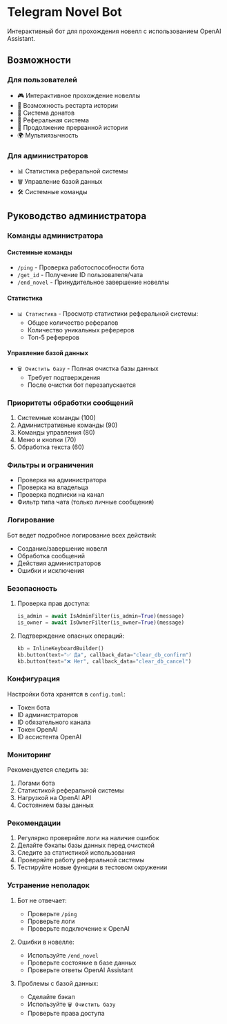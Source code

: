 # Telegram Novel Bot

Интерактивный бот для прохождения новелл с использованием OpenAI Assistant.

## Возможности

### Для пользователей
- 🎮 Интерактивное прохождение новеллы
- 🔄 Возможность рестарта истории
- 💝 Система донатов
- 🔗 Реферальная система
- 📖 Продолжение прерванной истории
- 🌍 Мультиязычность

### Для администраторов
- 📊 Статистика реферальной системы
- 🗑️ Управление базой данных
- 🛠️ Системные команды

## Руководство администратора

### Команды администратора

#### Системные команды
- `/ping` - Проверка работоспособности бота
- `/get_id` - Получение ID пользователя/чата
- `/end_novel` - Принудительное завершение новеллы

#### Статистика
- `📊 Статистика` - Просмотр статистики реферальной системы:
  - Общее количество рефералов
  - Количество уникальных рефереров
  - Топ-5 рефереров

#### Управление базой данных
- `🗑 Очистить базу` - Полная очистка базы данных
  - Требует подтверждения
  - После очистки бот перезапускается

### Приоритеты обработки сообщений

1. Системные команды (100)
2. Административные команды (90)
3. Команды управления (80)
4. Меню и кнопки (70)
5. Обработка текста (60)

### Фильтры и ограничения

- Проверка на администратора
- Проверка на владельца
- Проверка подписки на канал
- Фильтр типа чата (только личные сообщения)

### Логирование

Бот ведет подробное логирование всех действий:
- Создание/завершение новелл
- Обработка сообщений
- Действия администраторов
- Ошибки и исключения

### Безопасность

1. Проверка прав доступа:
   ```python
   is_admin = await IsAdminFilter(is_admin=True)(message)
   is_owner = await IsOwnerFilter(is_owner=True)(message)
   ```

2. Подтверждение опасных операций:
   ```python
   kb = InlineKeyboardBuilder()
   kb.button(text="✅ Да", callback_data="clear_db_confirm")
   kb.button(text="❌ Нет", callback_data="clear_db_cancel")
   ```

### Конфигурация

Настройки бота хранятся в `config.toml`:
- Токен бота
- ID администраторов
- ID обязательного канала
- Токен OpenAI
- ID ассистента OpenAI

### Мониторинг

Рекомендуется следить за:
1. Логами бота
2. Статистикой реферальной системы
3. Нагрузкой на OpenAI API
4. Состоянием базы данных

### Рекомендации

1. Регулярно проверяйте логи на наличие ошибок
2. Делайте бэкапы базы данных перед очисткой
3. Следите за статистикой использования
4. Проверяйте работу реферальной системы
5. Тестируйте новые функции в тестовом окружении

### Устранение неполадок

1. Бот не отвечает:
   - Проверьте `/ping`
   - Проверьте логи
   - Проверьте подключение к OpenAI

2. Ошибки в новелле:
   - Используйте `/end_novel`
   - Проверьте состояние в базе данных
   - Проверьте ответы OpenAI Assistant

3. Проблемы с базой данных:
   - Сделайте бэкап
   - Используйте `🗑 Очистить базу`
   - Проверьте права доступа


